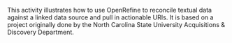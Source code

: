 This activity illustrates how to use OpenRefine to reconcile textual data against a linked data source and pull in actionable URIs. It is based on a project originally done by the North Carolina State University Acquisitions & Discovery Department.
